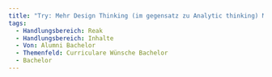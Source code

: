 ```yaml
---
title: "Try: Mehr Design Thinking (im gegensatz zu Analytic thinking) Module anbieten. Aktuell nur Screendesign"
tags:
  - Handlungsbereich: Reak
  - Handlungsbereich: Inhalte
  - Von: Alumni Bachelor
  - Themenfeld: Curriculare Wünsche Bachelor
  - Bachelor
---
```

